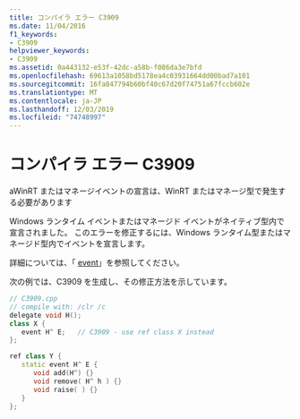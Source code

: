 ```yaml
---
title: コンパイラ エラー C3909
ms.date: 11/04/2016
f1_keywords:
- C3909
helpviewer_keywords:
- C3909
ms.assetid: 0a443132-e53f-42dc-a58b-f086da3e7bfd
ms.openlocfilehash: 69613a1058bd5178ea4c03931664dd00bad7a101
ms.sourcegitcommit: 16fa847794b60bf40c67d20f74751a67fccb602e
ms.translationtype: MT
ms.contentlocale: ja-JP
ms.lasthandoff: 12/03/2019
ms.locfileid: "74748997"
---
```

# <a name="compiler-error-c3909"></a>コンパイラ エラー C3909

aWinRT またはマネージイベントの宣言は、WinRT またはマネージ型で発生する必要があります

Windows ランタイム イベントまたはマネージド イベントがネイティブ型内で宣言されました。 このエラーを修正するには、Windows ランタイム型またはマネージド型内でイベントを宣言します。

詳細については、「 [event](../../extensions/event-cpp-component-extensions.md)」を参照してください。

次の例では、C3909 を生成し、その修正方法を示しています。

```cpp
// C3909.cpp
// compile with: /clr /c
delegate void H();
class X {
   event H^ E;   // C3909 - use ref class X instead
};

ref class Y {
   static event H^ E {
      void add(H^) {}
      void remove( H^ h ) {}
      void raise( ) {}
   }
};
```

